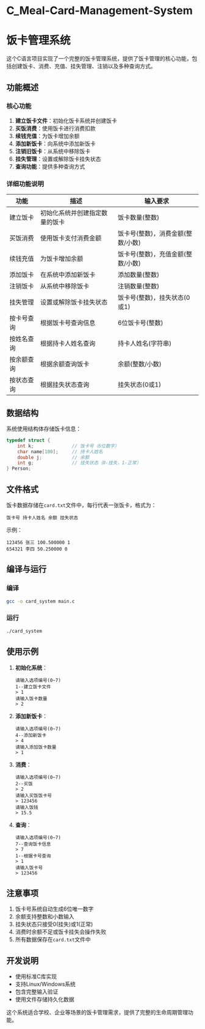 # C_Meal-Card-Management-System
# 饭卡管理系统

这个C语言项目实现了一个完整的饭卡管理系统，提供了饭卡管理的核心功能，包括创建饭卡、消费、充值、挂失管理、注销以及多种查询方式。

## 功能概述

### 核心功能
1. **建立饭卡文件**：初始化饭卡系统并创建饭卡
2. **买饭消费**：使用饭卡进行消费扣款
3. **续钱充值**：为饭卡增加余额
4. **添加新饭卡**：向系统中添加新饭卡
5. **注销旧饭卡**：从系统中移除饭卡
6. **挂失管理**：设置或解除饭卡挂失状态
7. **查询功能**：提供多种查询方式

### 详细功能说明
| 功能 | 描述 | 输入要求 |
|------|------|----------|
| 建立饭卡 | 初始化系统并创建指定数量的饭卡 | 饭卡数量(整数) |
| 买饭消费 | 使用饭卡支付消费金额 | 饭卡号(整数)，消费金额(整数/小数) |
| 续钱充值 | 为饭卡增加余额 | 饭卡号(整数)，充值金额(整数/小数) |
| 添加饭卡 | 在系统中添加新饭卡 | 添加数量(整数) |
| 注销饭卡 | 从系统中移除饭卡 | 注销数量(整数) |
| 挂失管理 | 设置或解除饭卡挂失状态 | 饭卡号(整数)，挂失状态(0或1) |
| 按卡号查询 | 根据饭卡号查询信息 | 6位饭卡号(整数) |
| 按姓名查询 | 根据持卡人姓名查询 | 持卡人姓名(字符串) |
| 按余额查询 | 根据余额查询饭卡 | 余额(整数/小数) |
| 按状态查询 | 根据挂失状态查询 | 挂失状态(0或1) |

## 数据结构

系统使用结构体存储饭卡信息：
```c
typedef struct {
    int k;              // 饭卡号（6位数字）
    char name[100];     // 持卡人姓名
    double j;           // 余额
    int g;              // 挂失状态（0-挂失，1-正常）
} Person;
```

## 文件格式

饭卡数据存储在`card.txt`文件中，每行代表一张饭卡，格式为：
```
饭卡号 持卡人姓名 余额 挂失状态
```

示例：
```
123456 张三 100.500000 1
654321 李四 50.250000 0
```

## 编译与运行

### 编译
```bash
gcc -o card_system main.c
```

### 运行
```bash
./card_system
```

## 使用示例

1. **初始化系统**：
   ```
   请输入选项编号(0~7)
   1--建立饭卡文件
   > 1
   请输入饭卡数量
   > 2
   ```

2. **添加新饭卡**：
   ```
   请输入选项编号(0~7)
   4--添加新饭卡
   > 4
   请输入添加饭卡数量
   > 1
   ```

3. **消费**：
   ```
   请输入选项编号(0~7)
   2--买饭
   > 2
   请输入买饭饭卡号
   > 123456
   请输入饭钱
   > 15.5
   ```

4. **查询**：
   ```
   请输入选项编号(0~7)
   7--查询饭卡信息
   > 7
   1--根据卡号查询
   > 1
   请输入饭卡号
   > 123456
   ```

## 注意事项

1. 饭卡号系统自动生成6位唯一数字
2. 余额支持整数和小数输入
3. 挂失状态只接受0(挂失)或1(正常)
4. 消费时余额不足或饭卡挂失会操作失败
5. 所有数据保存在`card.txt`文件中

## 开发说明

- 使用标准C库实现
- 支持Linux/Windows系统
- 包含完整输入验证
- 使用文件存储持久化数据

这个系统适合学校、企业等场景的饭卡管理需求，提供了完整的生命周期管理功能。
